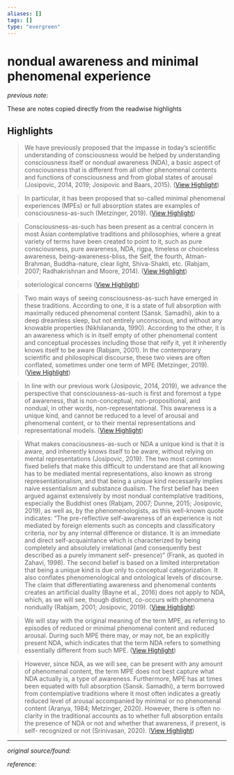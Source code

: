 ```yaml
---
aliases: []
tags: []
type: "evergreen"
---
```


# nondual awareness and minimal phenomenal experience

_previous note:_ 

These are notes copied directly from the readwise highlights

## Highlights

> We have previously proposed that the impasse in today’s scientific understanding of consciousness would be helped by understanding consciousness itself or nondual awareness (NDA), a basic aspect of consciousness that is different from all other phenomenal contents and functions of consciousness and from global states of arousal (Josipovic, 2014, 2019; Josipovic and Baars, 2015). ([View Highlight](https://read.readwise.io/read/01gv36nk5z13cwnf4p13y2vgsq))


> In particular, it has been proposed that so-called minimal phenomenal experiences (MPEs) or full absorption
>  states are examples of consciousness-as-such (Metzinger, 2019). ([View Highlight](https://read.readwise.io/read/01gv36p76hva0pd4b2xv05evnm))


> Consciousness-as-such has been present as a central concern in most Asian contemplative traditions and philosophies, where a great variety of terms have been created to point to it, such as pure consciousness, pure awareness, NDA, rigpa, timeless or choiceless awareness, being-awareness-bliss, the Self, the fourth, Atman-Brahman, Buddha-nature, clear light, Shiva-Shakti, etc. (Rabjam, 2007; Radhakrishnan and Moore, 2014). ([View Highlight](https://read.readwise.io/read/01gv36wd135kfjvqp9k9kzgdjm))


> soteriological concerns ([View Highlight](https://read.readwise.io/read/01gv36wprhpbxstfx82g0je1p9))


> Two main ways of seeing consciousness-as-such have emerged in these traditions. According to one, it is a state of full absorption with maximally reduced phenomenal content (Sansk. Samadhi), akin to a deep dreamless sleep, but not entirely unconscious, and without any knowable properties (Nikhilananda, 1990). According to the other, it is an awareness which is in itself empty of other phenomenal content and conceptual processes including those that reify it, yet it inherently knows itself to be aware (Rabjam, 2001). In the contemporary scientific and philosophical discourse, these two views are often conflated, sometimes under one term of MPE (Metzinger, 2019). ([View Highlight](https://read.readwise.io/read/01gv370pxq515gggc9sk5btvn2))


> In line with
>  our previous work (Josipovic, 2014, 2019), we advance the
>  perspective that consciousness-as-such is first and foremost a
>  type of awareness, that is non-conceptual, non-propositional,
>  and nondual, in other words, non-representational. This
>  awareness is a unique kind, and cannot be reduced to a level
>  of arousal
>  and phenomenal
>  content, or
>  to their mental
>  representations and representational models. ([View Highlight](https://read.readwise.io/read/01gv3734c96xx778rk8br7wmte))


> What makes consciousness-as-such or NDA a unique kind
>  is that it is aware, and inherently knows itself to be aware,
>  without relying on mental representations (Josipovic, 2019).
>  The two most common fixed beliefs that make this difficult
>  to understand are that all knowing has to be mediated mental
>  representations, also known as strong representationalism, and
>  that being a unique kind necessarily implies naive essentialism
>  and substance dualism. The first belief has been argued against
>  extensively by most nondual contemplative traditions, especially
>  the Buddhist ones
>  (Rabjam, 2007; Dunne, 2015; Josipovic,
>  2019), as well as, by the phenomenologists, as this well-known
>  quote indicates: “The pre-reflective self-awareness of an experience
>  is not mediated by foreign elements such as concepts and
>  classificatory criteria, nor by any internal difference or distance.
>  It is an immediate and direct self-acquaintance which is
>  characterized by being completely and absolutely irrelational
>  (and consequently best described as a purely immanent self-
>  presence)” (Frank, as quoted in Zahavi, 1998). The second
>  belief is based on a limited interpretation that being a unique
>  kind is due only to conceptual categorization. It also conflates
>  phenomenological and ontological levels of discourse. The claim
>  that differentiating awareness and phenomenal contents creates
>  an artificial duality (Bayne et al., 2016) does not apply to
>  NDA, which, as we will see, though distinct, co-occurs with
>  phenomena nondually (Rabjam, 2001; Josipovic, 2019). ([View Highlight](https://read.readwise.io/read/01gv39g1va950jp69yfg2taz6z))


> We will stay with the original
>  meaning of the term MPE, as referring to episodes of reduced
>  or minimal phenomenal content and reduced arousal. During
>  such MPE there may, or may not, be an explicitly present
>  NDA, which indicates that the term NDA refers to something
>  essentially different from such MPE. ([View Highlight](https://read.readwise.io/read/01gv3746ee95h9952pwbvsamf6))


> However,
>  since NDA, as we will see, can be present with any amount
>  of phenomenal content, the term MPE does not best capture
>  what NDA actually is, a type of awareness. Furthermore, MPE
>  has at times been equated with full absorption (Sansk. Samadhi),
>  a term borrowed from contemplative traditions where it most
>  often indicates a greatly reduced level of arousal accompanied
>  by minimal or no phenomenal content (Aranya, 1984; Metzinger,
>  2020). However, there is often no clarity in the traditional
>  accounts as to whether full absorption entails the presence of
>  NDA or not and whether that awareness, if present, is self-
>  recognized or not (Srinivasan, 2020). ([View Highlight](https://read.readwise.io/read/01gv376w6njz7qdkkew4gh88aw))

---

_original source/found:_ 

_reference:_ 




